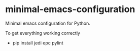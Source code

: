 minimal-emacs-configuration
===========================

Minimal emacs configuration for Python.

To get everything working correctly
- pip install jedi epc pylint

